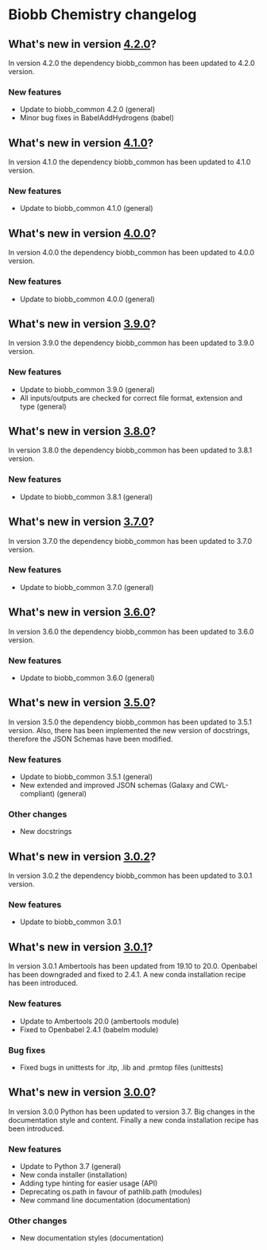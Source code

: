 # Biobb Chemistry changelog

## What's new in version [4.2.0](https://github.com/bioexcel/biobb_chemistry/releases/tag/v4.2.0)?
In version 4.2.0 the dependency biobb_common has been updated to 4.2.0 version.

### New features

* Update to biobb_common 4.2.0 (general)
* Minor bug fixes in BabelAddHydrogens (babel)

## What's new in version [4.1.0](https://github.com/bioexcel/biobb_chemistry/releases/tag/v4.1.0)?
In version 4.1.0 the dependency biobb_common has been updated to 4.1.0 version.

### New features

* Update to biobb_common 4.1.0 (general)

## What's new in version [4.0.0](https://github.com/bioexcel/biobb_chemistry/releases/tag/v4.0.0)?
In version 4.0.0 the dependency biobb_common has been updated to 4.0.0 version.

### New features

* Update to biobb_common 4.0.0 (general)

## What's new in version [3.9.0](https://github.com/bioexcel/biobb_chemistry/releases/tag/v3.9.0)?
In version 3.9.0 the dependency biobb_common has been updated to 3.9.0 version. 

### New features

* Update to biobb_common 3.9.0 (general)
* All inputs/outputs are checked for correct file format, extension and type (general)

## What's new in version [3.8.0](https://github.com/bioexcel/biobb_chemistry/releases/tag/v3.8.0)?
In version 3.8.0 the dependency biobb_common has been updated to 3.8.1 version. 

### New features

* Update to biobb_common 3.8.1 (general)

## What's new in version [3.7.0](https://github.com/bioexcel/biobb_chemistry/releases/tag/v3.7.0)?
In version 3.7.0 the dependency biobb_common has been updated to 3.7.0 version. 

### New features

* Update to biobb_common 3.7.0 (general)

## What's new in version [3.6.0](https://github.com/bioexcel/biobb_chemistry/releases/tag/v3.6.0)?
In version 3.6.0 the dependency biobb_common has been updated to 3.6.0 version. 

### New features

* Update to biobb_common 3.6.0 (general)

## What's new in version [3.5.0](https://github.com/bioexcel/biobb_chemistry/releases/tag/v3.5.0)?
In version 3.5.0 the dependency biobb_common has been updated to 3.5.1 version. Also, there has been implemented the new version of docstrings, therefore the JSON Schemas have been modified.

### New features

* Update to biobb_common 3.5.1 (general)
* New extended and improved JSON schemas (Galaxy and CWL-compliant) (general)

### Other changes

* New docstrings

## What's new in version [3.0.2](https://github.com/bioexcel/biobb_chemistry/releases/tag/v3.0.2)?
In version 3.0.2 the dependency biobb_common has been updated to 3.0.1 version.

### New features

* Update to biobb_common 3.0.1

## What's new in version [3.0.1](https://github.com/bioexcel/biobb_chemistry/releases/tag/v3.0.1)?
In version 3.0.1 Ambertools has been updated from 19.10 to 20.0. Openbabel has been downgraded and fixed to 2.4.1. A new conda installation recipe has been introduced.

### New features

* Update to Ambertools 20.0 (ambertools module)
* Fixed to Openbabel 2.4.1 (babelm module)

### Bug fixes

* Fixed bugs in unittests for .itp, .lib and .prmtop files (unittests)

## What's new in version [3.0.0](https://github.com/bioexcel/biobb_chemistry/releases/tag/v3.0.0)?
In version 3.0.0 Python has been updated to version 3.7. Big changes in the documentation style and content. Finally a new conda installation recipe has been introduced.

### New features

* Update to Python 3.7 (general)
* New conda installer (installation)
* Adding type hinting for easier usage (API)
* Deprecating os.path in favour of pathlib.path (modules)
* New command line documentation (documentation)

### Other changes

* New documentation styles (documentation)